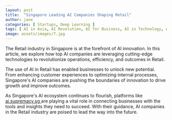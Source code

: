 ```yaml
---
layout: post
title:  "Singapore Leading AI Companies Shaping Retail"
author: jane
categories: [ Startups, Deep Learning ]
tags: [ AI in Asia, AI Revolution, AI for Business, AI in Technology, AI Startups ]
image: assets/images/7.jpg
---
```


The Retail industry in Singapore is at the forefront of AI innovation. In this article, we explore how top AI companies are leveraging cutting-edge technologies to revolutionize operations, efficiency, and outcomes in Retail.

The use of AI in Retail has enabled businesses to unlock new potential. From enhancing customer experiences to optimizing internal processes, Singapore's AI companies are pushing the boundaries of innovation to drive growth and improve outcomes.

As Singapore's AI ecosystem continues to flourish, platforms like <a href="https://ai.supremacy.sg" target="_blank"> ai.supremacy.sg </a> are playing a vital role in connecting businesses with the tools and insights they need to succeed. With their guidance, AI companies in the Retail industry are poised to lead the way into the future.
